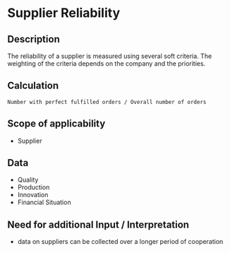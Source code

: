 # Supplier Reliability

## Description
The reliability of a supplier is measured using several soft criteria. The weighting of the criteria depends on the company and the priorities.

## Calculation
`Number with perfect fulfilled orders / Overall number of orders`

## Scope of applicability
* Supplier

## Data
* Quality
* Production
* Innovation
* Financial Situation

## Need for additional Input / Interpretation
* data on suppliers can be collected over a longer period of cooperation

